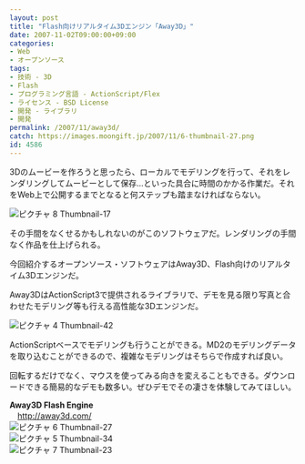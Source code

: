 ```yaml
---
layout: post
title: "Flash向けリアルタイム3Dエンジン「Away3D」"
date: 2007-11-02T09:00:00+09:00
categories:
- Web
- オープンソース
tags: 
- 技術 - 3D
- Flash
- プログラミング言語 - ActionScript/Flex
- ライセンス - BSD License
- 開発 - ライブラリ
- 開発
permalink: /2007/11/away3d/
catch: https://images.moongift.jp/2007/11/6-thumbnail-27.png
id: 4586
---
```

3Dのムービーを作ろうと思ったら、ローカルでモデリングを行って、それをレンダリングしてムービーとして保存…といった具合に時間のかかる作業だ。それをWeb上で公開するまでとなると何ステップも踏まなければならない。   
  
 ![ピクチャ 8 Thumbnail-17](https://images.moongift.jp/2007/11/8-thumbnail-17.png)  
  
その手間をなくせるかもしれないのがこのソフトウェアだ。レンダリングの手間なく作品を仕上げられる。   
  
今回紹介するオープンソース・ソフトウェアはAway3D、Flash向けのリアルタイム3Dエンジンだ。   
<!--more-->  
Away3DはActionScript3で提供されるライブラリで、デモを見る限り写真と合わせたモデリング等も行える高性能な3Dエンジンだ。   
  
 ![ピクチャ 4 Thumbnail-42](https://images.moongift.jp/2007/11/4-thumbnail-42.png)  
  
ActionScriptベースでモデリングも行うことができる。MD2のモデリングデータを取り込むことができるので、複雑なモデリングはそちらで作成すれば良い。   
  
回転するだけでなく、マウスを使ってみる向きを変えることもできる。ダウンロードできる簡易的なデモも数多い。ぜひデモでその凄さを体験してみてほしい。   
  
**Away3D Flash Engine**   
　[http://away3d.com/   
](http://away3d.com/) ![ピクチャ 6 Thumbnail-27](https://images.moongift.jp/2007/11/6-thumbnail-27.png)  
 ![ピクチャ 5 Thumbnail-34](https://images.moongift.jp/2007/11/5-thumbnail-34.png)  
 ![ピクチャ 7 Thumbnail-23](https://images.moongift.jp/2007/11/7-thumbnail-23.png)

